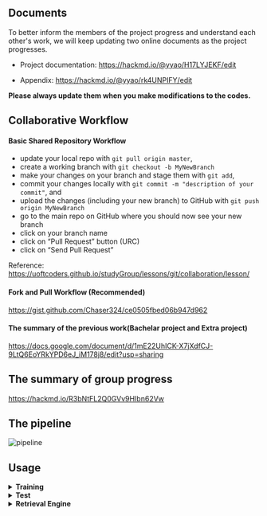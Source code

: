 ## Documents

To better inform the members of the project progress and understand each other's work, we will keep updating two online documents as the project progresses. 

- Project documentation: https://hackmd.io/@yyao/H17LYJEKF/edit

- Appendix: https://hackmd.io/@yyao/rk4UNPIFY/edit

**Please always update them when you make modifications to the codes.**

## Collaborative Workflow

#### Basic Shared Repository Workflow

- update your local repo with `git pull origin master`,
- create a working branch with `git checkout -b MyNewBranch`
- make your changes on your branch and stage them with `git add`,
- commit your changes locally with `git commit -m "description of your commit"`, and
- upload the changes (including your new branch) to GitHub with `git push origin MyNewBranch`
- go to the main repo on GitHub where you should now see your new branch
- click on your branch name
- click on “Pull Request” button (URC)
- click on “Send Pull Request”

Reference: https://uoftcoders.github.io/studyGroup/lessons/git/collaboration/lesson/

#### Fork and Pull Workflow (Recommended)

https://gist.github.com/Chaser324/ce0505fbed06b947d962

#### The summary of the previous work(Bachelar project and Extra project)

https://docs.google.com/document/d/1mE22UhICK-X7jXdfCJ-9LtQ6EoYRkYPD6eJ_iM178j8/edit?usp=sharing

## The summary of group progress 
https://hackmd.io/R3bNtFL2Q0GVv9HIbn62Vw

## The pipeline
![pipeline](https://user-images.githubusercontent.com/76591676/181504716-76a20f35-3485-4489-8f81-1104651e2c05.png)

## Usage
<details><summary><b>Training</b></summary>

<p>

We have already trained the model "Resnet101-solar-best" with good results, which is stored at https://drive.google.com/drive/folders/1JbGNvQgqKm7GiUvOqw1DSncSVR3k0xbm?usp=sharing. We recommend that you use ths pre-trained model. If you want to use our pre-trined model, download it and place it in '~/data/networks/' , then skip the following instructions directly to next part.

If you wish to retrain the model yourself, the Example training script is located in '~/src/main_train.py'

To train the model, you should firstly make sure you have downloaded the training datasets Sfm120k or GoogleLandmarksv2 in  '~/data/train/', then you can start the training with the settings described in the paper by running

```ruby
   python3 -m main_train [-h] [--training-dataset DATASET] [--no-val]
                [--test-datasets DATASETS] [--test-whiten DATASET]
                [--test-freq N] [--arch ARCH] [--pool POOL]
                [--local-whitening] [--regional] [--whitening]
                [--not-pretrained] [--loss LOSS] [--loss-margin LM]
                [--image-size N] [--neg-num N] [--query-size N]
                [--pool-size N] [--gpu-id N] [--workers N] [--epochs N]
                [--batch-size N] [--optimizer OPTIMIZER] [--lr LR] [--ld LD]
                [--soa] [--weight-decay W] [--soa-layers N] [--sos] [--lambda N] 
                [--print-freq N] [--flatten-desc]
                EXPORT_DIR
```
</p>
</details>

<details><summary><b>Test</b></summary>

<p>
Firstly， please make sure you have downloaded the test datasets and put them under '~/data/test/'.
Then you can start retrieval tests as following:
   
### Testing on R-Oxford, R-Paris

```ruby
   python3 -m ~src.main_retrieve
```
You can view the automatically generated example ranking images in '~/outputs/ranks/'. Also, the extracted feature files are automatically saved in '~/outputs/features/'.
### Testing with the extra 1-million distractors
```ruby
   python3 -m ~src.extract_1m
   python3 -m ~src.test_1m
```
You can view the automatically generated example ranking images in '~/outputs/ranks/'. Also, the extracted feature files are automatically saved in '~/outputs/features/'.### Testing on Custom
```ruby
   python3 -m ~src.test_custom
```
You can view the automatically generated example ranking images in '~/outputs/ranks/'. Also, the extracted feature files are automatically saved in '~/outputs/features/'.
### Testing on GoogleLandmarks v2 test
```ruby
   python3 -m ~src.test_GLM
```
You can view the automatically generated example ranking images in '~/outputs/ranks/'. Also, the extracted feature files are automatically saved in '~/outputs/features/'.
### Testing re-ranking methods
You can use three re-ranking methods (SAHA, LoFTR and QGE) in any datasets. You can use the api "QGE(ranks, qvecs, vecs, dataset, gnd, query_num, cache_dir, gnd_path2, RW, AQE)" for calling QGE, use the api "sift_online(query_num, qimages, sift_q_main_path, images, sift_g_main_path, ranks, dataset, gnd)" for calling SAHA online, and use the api "loftr(loftr_weight_path, query_num, qimages, ranks, images, dataset, gnd)" for calling LoFTR. 

</p>
</details>
<details><summary><b>Retrieval Engine</b></summary>
<p>


</p>
</details>
